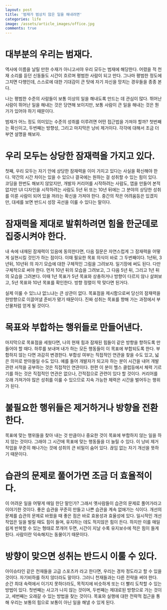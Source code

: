 ```yaml
---
layout: post
title: '범재가 범상치 않은 일을 해내려면'
categories: life
image: /assets/article_images/office.jpg
comments: true
---
```


# 대부분의 우리는 범재다.
역사에 이름을 날릴 만한 수재가 아니고서야 우리 모두는 범재에 해당한다. 어렸을 적 천재 소리를 듣던 신동들도 시간이 흐르며 평범한 사람이 되고 만다. 그나마 평범한 정도에 그치면 다행인데, 스스로에 대한 기대감이 큰 탓에 자기 자신을 망치는 경우들을 종종 본다.

나는 평범한 수준의 사람들이 보통 이상의 일을 해내도록 만드는 데 관심이 많다. 뛰어난 사람이 뛰어난 일을 해내는 것은 당연해 보이지만, 보통 사람이 큰 일을 해내는 것은 뭔가가 있어야 하기 때문이다.

범재가 어느 정도 의미있는 수준의 성취를 이루려면 어떤 접근법을 가져야 할까? 첫번째는 확신이고, 두번째는 방향성, 그리고 마지막은 낭비 제거이다. 각각에 대해서 조금 더 부연 설명을 해보자.

# 우리 모두는 상당한 잠재력을 가지고 있다.
첫째, 우리 모두는 자기 안에 상당한 잠재력을 이미 가지고 있다는 사실을 확신해야 한다. 약간의 시간 차이는 있을 수 있으나 결국에는 원하는 걸 성취할 수 있는 힘이 있다. 코딩을 한번도 해보지 않았지만, 개발자 커리어를 시작하려는 사람도, 앱을 만들어 본적 없지만 UI 디자인을 시작하려는 사람도 5년 뒤 또는 10년 뒤에는 그 분야의 상당한 성취를 이룬 사람이 되어 있을 꺼라는 확신을 가져야 한다. 중간의 작은 어려움등은 있겠지만, 대세를 보면 반드시 성장 곡선을 이룰 수 있다는 말이다.

# 잠재력을 제대로 발휘하려면 힘을 한군데로 집중시켜야 한다.
내 속에 내재된 잠재력이 있음에 동의한다면, 다음 질문은 자연스럽게 그 잠재력을 어떻게 실현시킬 것인가 하는 점이다. 이때 필요한 목표 의식이 바로 그 두번째이다. 1년뒤, 3년뒤, 10년뒤 의 자기 모습에 대한 구체적인 그림을 그려보자. 일기장에 써도 된다. 다만 구체적으로 써야 한다. 먼저 10년 뒤의 모습을 그려보고, 그 다음 5년 뒤, 그리고 1년 뒤의 모습을 그려본다. 이때 1년 목표가 5년 목표와 상충하거나 방향이 다르지 않나 살펴보고, 5년 목표와 10년 목표를 확인한다. 방향 정렬이 딱 맞다면 된거다.

실제 이룰 수 있느냐 없느냐는 큰 상관이 없다. 목표점을 제시함으로써 당신의 잠재력을 한방향으로 이끌어낼 준비가 됐기 때문이다. 진짜 성취는 목표를 향해 가는 과정에서 부산물처럼 얻게 될 것이다.

# 목표와 부합하는 행위들로 만들어낸다.
마지막으로 목표점을 세웠다면, 나의 현재 힘과 잠재된 힘들이 같은 방향을 향하도록 만들어야 할 때다. 하루를 보내며 내가 하는 모든 행동들이 이 목표에 부합되도록 한다. 부합하지 않는 다면 과감히 변경한다. 부합성 여부는 직접적인 연관을 찾을 수도 있고, 넓은 의미로 받아들일 수도 있다. 예를 들어 개발자가 되고자 하는 분이 시간을 내어 개발관련 서적을 공부하는 것은 직접적인 연관이다. 한편 이 분이 헬스 클럽등에서 체력 기르기를 하는 것은 직접적인 연관은 없으나, 간적접으로 관련이 있다 할 것이다. 커리어를 오래 가져가야 많은 성취를 이룰 수 있으므로 지속 가능한 체력은 시간을 벌어두는 행위가 된다.

# 불필요한 행위들은 제거하거나 방향을 전환한다.
목표에 맞는 행위들을 찾아 내는 것 만큼이나 중요한 것이 목표에 부합하지 않는 일을 하지 않는 것이다. 그래야 그 시간에 목표에 맞는 행동들을 더 늘릴 수 있다. 이 낭비 제거 작업을 꾸준히 해나가는 것에 성취의 큰 비밀이 숨어 있다. 끊임 없는 자기 개선을 뜻하기 때문이다.

# 습관의 문제로 풀어가면 조금 더 효율적이다.
이 어려운 일을 어떻게 매일 한단 말인가? 그래서 옛사람들이 습관의 문제로 풀어가라고 이야기한 것이다. 좋은 습관을 꾸준히 만들고 나쁜 습관을 계속 없애가는 식이다. 개선의 문제를 습관의 문제로 바꿨을 때 좋은 점은 바로 효용성과 효율성에 있다. 일시적인 개선작업은 일을 벌릴 때도 힘이 들며, 유지하는 데도 적지않은 힘이 든다. 하지만 이를 매일 쉽게 반복할 수 있는 형태로 쪼개어 두면, 시간이 지날 수록 유지보수에 적은 힘이 들게 된다. 사람이란 익숙해지는 동물이기 때문이다.

# 방향이 맞으면 성취는 반드시 이룰 수 있다.
아이슈타인 같은 천재들을 고급 스포츠카 라고 한다면, 우리는 경차 정도라고 할 수 있을 것이다. 자기비하를 하지 않더라도 말이다. 그러니 천재들과는 다른 전략을 써야 한다. 순간 최대 속력에서 이기지 못하더라도, 목적지에 비슷하게 또는 더 빨리 도착할 수 있는 방법이 있다. 첫번째는 사고가 나지 않는 것이며, 두번째는 제대로된 방향으로 가는 것이고, 세번째는 오래갈 수 있는 방법을 찾는 것이다. 목표와 실행에 대한 전략적 접근을 통해 우리는 보통의 힘으로 보통이 아닌 일을 해낼 수 있게 된다.
